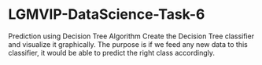 # LGMVIP-DataScience-Task-6
 Prediction using Decision Tree  Algorithm 
 Create the Decision Tree classifier and visualize it graphically. 
 The purpose is if we feed any new data to this classifier, it would be able to  predict the right class accordingly.
